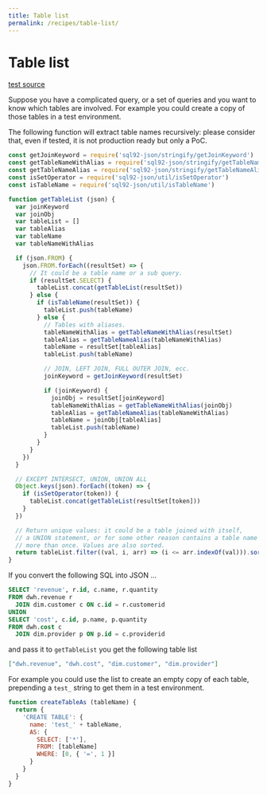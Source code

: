 ```yaml
---
title: Table list
permalink: /recipes/table-list/
---
```


# Table list

[test source](https://github.com/fibo/SQL92-JSON/blob/master/test/recipes/table-list.js)

Suppose you have a complicated query, or a set of queries and you want to
know which tables are involved. For example you could create a copy of
those tables in a test environment.

The following function will extract table names recursively: please
consider that, even if tested, it is not production ready but only a PoC.

```javascript
const getJoinKeyword = require('sql92-json/stringify/getJoinKeyword')
const getTableNameWithAlias = require('sql92-json/stringify/getTableNameWithAlias')
const getTableNameAlias = require('sql92-json/stringify/getTableNameAlias')
const isSetOperator = require('sql92-json/util/isSetOperator')
const isTableName = require('sql92-json/util/isTableName')

function getTableList (json) {
  var joinKeyword
  var joinObj
  var tableList = []
  var tableAlias
  var tableName
  var tableNameWithAlias

  if (json.FROM) {
    json.FROM.forEach((resultSet) => {
      // It could be a table name or a sub query.
      if (resultSet.SELECT) {
        tableList.concat(getTableList(resultSet))
      } else {
        if (isTableName(resultSet)) {
          tableList.push(tableName)
        } else {
          // Tables with aliases.
          tableNameWithAlias = getTableNameWithAlias(resultSet)
          tableAlias = getTableNameAlias(tableNameWithAlias)
          tableName = resultSet[tableAlias]
          tableList.push(tableName)

          // JOIN, LEFT JOIN, FULL OUTER JOIN, ecc.
          joinKeyword = getJoinKeyword(resultSet)

          if (joinKeyword) {
            joinObj = resultSet[joinKeyword]
            tableNameWithAlias = getTableNameWithAlias(joinObj)
            tableAlias = getTableNameAlias(tableNameWithAlias)
            tableName = joinObj[tableAlias]
            tableList.push(tableName)
          }
        }
      }
    })
  }

  // EXCEPT INTERSECT, UNION, UNION ALL
  Object.keys(json).forEach((token) => {
    if (isSetOperator(token)) {
      tableList.concat(getTableList(resultSet[token]))
    }
  })

  // Return unique values: it could be a table joined with itself,
  // a UNION statement, or for some other reason contains a table name
  // more than once. Values are also sorted.
  return tableList.filter((val, i, arr) => (i <= arr.indexOf(val))).sort()
}
```

If you convert the following SQL into JSON ...

```sql
SELECT 'revenue', r.id, c.name, r.quantity
FROM dwh.revenue r
  JOIN dim.customer c ON c.id = r.customerid
UNION
SELECT 'cost', c.id, p.name, p.quantity
FROM dwh.cost c
  JOIN dim.provider p ON p.id = c.providerid
```

and pass it to `getTableList` you get the following table list

```json
["dwh.revenue", "dwh.cost", "dim.customer", "dim.provider"]
```

For example you could use the list to create an empty copy of each table,
prepending a `test_` string to get them in a test environment.

```javascript
function createTableAs (tableName) {
  return {
    'CREATE TABLE': {
      name: 'test_' + tableName,
      AS: {
        SELECT: ['*'],
        FROM: [tableName]
        WHERE: [0, { '=', 1 }]
      }
    }
  }
}
```

